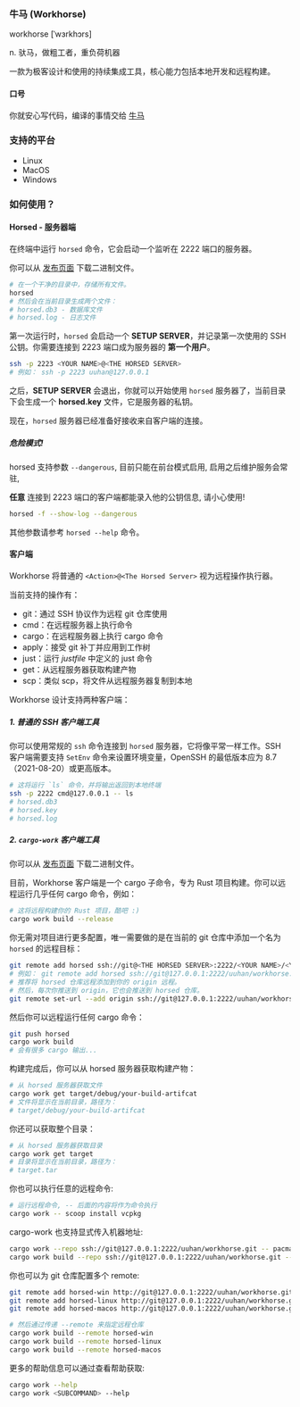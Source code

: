 ### 牛马 (Workhorse)

workhorse [ˈwɜrkhɔrs]

n. 驮马，做粗工者，重负荷机器

一款为极客设计和使用的持续集成工具，核心能力包括本地开发和远程构建。

#### 口号

你就安心写代码，编译的事情交给 [牛马](https://github.com/uuhan/workhorse/)

### 支持的平台

- Linux
- MacOS
- Windows

### 如何使用？

#### Horsed - 服务器端

在终端中运行 `horsed` 命令，它会启动一个监听在 2222 端口的服务器。

你可以从 [发布页面](https://github.com/uuhan/workhorse/releases) 下载二进制文件。

```bash
# 在一个干净的目录中，存储所有文件。
horsed
# 然后会在当前目录生成两个文件：
# horsed.db3 - 数据库文件
# horsed.log - 日志文件
```

第一次运行时，`horsed` 会启动一个 **SETUP SERVER**，并记录第一次使用的 SSH 公钥。你需要连接到 2223 端口成为服务器的 **第一个用户**。

```bash
ssh -p 2223 <YOUR NAME>@<THE HORSED SERVER>
# 例如： ssh -p 2223 uuhan@127.0.0.1
```

之后，**SETUP SERVER** 会退出，你就可以开始使用 `horsed` 服务器了，当前目录下会生成一个 **horsed.key** 文件，它是服务器的私钥。

现在，`horsed` 服务器已经准备好接收来自客户端的连接。

##### 危险模式!

horsed 支持参数 `--dangerous`, 目前只能在前台模式启用, 启用之后维护服务会常驻,

**任意** 连接到 2223 端口的客户端都能录入他的公钥信息, 请小心使用!

```bash
horsed -f --show-log --dangerous
```

其他参数请参考 `horsed --help` 命令。

#### 客户端

Workhorse 将普通的 `<Action>@<The Horsed Server>` 视为远程操作执行器。

当前支持的操作有：

- git：通过 SSH 协议作为远程 git 仓库使用
- cmd：在远程服务器上执行命令
- cargo：在远程服务器上执行 cargo 命令
- apply：接受 git 补丁并应用到工作树
- just：运行 _justfile_ 中定义的 just 命令
- get：从远程服务器获取构建产物
- scp：类似 scp，将文件从远程服务器复制到本地

Workhorse 设计支持两种客户端：

##### 1. 普通的 SSH 客户端工具

你可以使用常规的 `ssh` 命令连接到 `horsed` 服务器，它将像平常一样工作。SSH 客户端需要支持 `SetEnv` 命令来设置环境变量，OpenSSH 的最低版本应为 8.7（2021-08-20）或更高版本。

```bash
# 这将运行 `ls` 命令，并将输出返回到本地终端
ssh -p 2222 cmd@127.0.0.1 -- ls
# horsed.db3
# horsed.key
# horsed.log
```

##### 2. `cargo-work` 客户端工具

你可以从 [发布页面](https://github.com/uuhan/workhorse/releases) 下载二进制文件。

目前，Workhorse 客户端是一个 cargo 子命令，专为 Rust 项目构建。你可以远程运行几乎任何 cargo 命令，例如：

```bash
# 这将远程构建你的 Rust 项目，酷吧 :)
cargo work build --release
```

你无需对项目进行更多配置，唯一需要做的是在当前的 git 仓库中添加一个名为 `horsed` 的远程目标：

```bash
git remote add horsed ssh://git@<THE HORSED SERVER>:2222/<YOUR NAME>/<YOUR REPO NAME>.git
# 例如： git remote add horsed ssh://git@127.0.0.1:2222/uuhan/workhorse.git
# 推荐将 horsed 仓库远程添加到你的 origin 远程。
# 然后，每次你推送到 origin，它也会推送到 horsed 仓库。
git remote set-url --add origin ssh://git@127.0.0.1:2222/uuhan/workhorse.git
```

然后你可以远程运行任何 cargo 命令：

```bash
git push horsed
cargo work build
# 会有很多 cargo 输出...
```

构建完成后，你可以从 horsed 服务器获取构建产物：

```bash
# 从 horsed 服务器获取文件
cargo work get target/debug/your-build-artifcat
# 文件将显示在当前目录，路径为：
# target/debug/your-build-artifcat
```

你还可以获取整个目录：

```bash
# 从 horsed 服务器获取目录
cargo work get target
# 目录将显示在当前目录，路径为：
# target.tar
```

你也可以执行任意的远程命令:

```bash
# 运行远程命令, -- 后面的内容将作为命令执行
cargo work -- scoop install vcpkg
```

cargo-work 也支持显式传入机器地址:

```bash
cargo work --repo ssh://git@127.0.0.1:2222/uuhan/workhorse.git -- pacman install zig
cargo work build --repo ssh://git@127.0.0.1:2222/uuhan/workhorse.git --release
```

你也可以为 git 仓库配置多个 remote:

```bash
git remote add horsed-win http://git@127.0.0.1:2222/uuhan/workhorse.git
git remote add horsed-linux http://git@127.0.0.1:2222/uuhan/workhorse.git
git remote add horsed-macos http://git@127.0.0.1:2222/uuhan/workhorse.git

# 然后通过传递 --remote 来指定远程仓库
cargo work build --remote horsed-win
cargo work build --remote horsed-linux
cargo work build --remote horsed-macos
```

更多的帮助信息可以通过查看帮助获取:

```bash
cargo work --help
cargo work <SUBCOMMAND> --help
```
